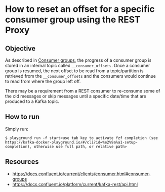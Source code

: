 # How to reset an offset for a specific consumer group using the REST Proxy

## Objective

As described in [Consumer groups](https://docs.confluent.io/current/clients/consumer.html#consumer-groups), the progress of a consumer group is stored in an internal topic called `__consumer_offsets`. Once a consumer group is resumed, the next offset to be read from a topic/partition is retrieved from the `__consumer_offsets` and the consumers would continue to read from where the group left off.

There may be a requirement from a REST consumer to re-consume some of the old messages or skip messages until a specific date/time that are produced to a Kafka topic.



## How to run

Simply run:

```
$ playground run -f start<use tab key to activate fzf completion (see https://kafka-docker-playground.io/#/cli?id=%e2%9a%a1-setup-completion), otherwise use full path, or relative path>
```

## Resources
- https://docs.confluent.io/current/clients/consumer.html#consumer-groups
- https://docs.confluent.io/platform/current/kafka-rest/api.html
